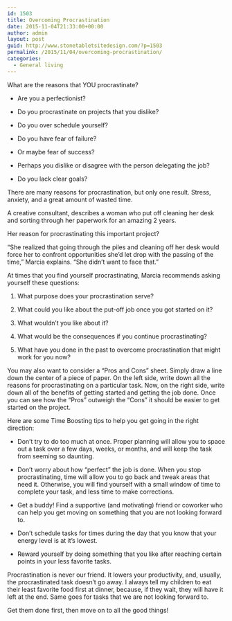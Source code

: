 ```yaml
---
id: 1503
title: Overcoming Procrastination
date: 2015-11-04T21:33:00+00:00
author: admin
layout: post
guid: http://www.stonetabletsitedesign.com/?p=1503
permalink: /2015/11/04/overcoming-procrastination/
categories:
  - General living
---
```

What are the reasons that YOU procrastinate?

* Are you a perfectionist?

* Do you procrastinate on projects that you dislike?

* Do you over schedule yourself?

* Do you have fear of failure?

* Or maybe fear of success?

* Perhaps you dislike or disagree with the person delegating the job?

* Do you lack clear goals? 

There are many reasons for procrastination, but only one result. Stress, anxiety, and a great amount of wasted time.

A creative consultant, describes a woman who put off cleaning her desk and sorting through her paperwork for an amazing 2 years.

Her reason for procrastinating this important project?

&#8220;She realized that going through the piles and cleaning off her desk would force her to confront opportunities she&#8217;d let drop with the passing of the time,&#8221; Marcia explains. &#8220;She didn&#8217;t want to face that.&#8221;

At times that you find yourself procrastinating, Marcia recommends asking yourself these questions:

1. What purpose does your procrastination serve?

2. What could you like about the put-off job once you got started on it?

3. What wouldn&#8217;t you like about it?

4. What would be the consequences if you continue procrastinating?

5. What have you done in the past to overcome procrastination that might work for you now? 

You may also want to consider a &#8220;Pros and Cons&#8221; sheet. Simply draw a line down the center of a piece of paper. On the left side, write down all the reasons for procrastinating on a particular task. Now, on the right side, write down all of the benefits of getting started and getting the job done. Once you can see how the &#8220;Pros&#8221; outweigh the &#8220;Cons&#8221; it should be easier to get started on the project.

Here are some Time Boosting tips to help you get going in the right direction:

* Don&#8217;t try to do too much at once. Proper planning will allow you to space out a task over a few days, weeks, or months, and will keep the task from seeming so daunting.

* Don&#8217;t worry about how &#8220;perfect&#8221; the job is done. When you stop procrastinating, time will allow you to go back and tweak areas that need it. Otherwise, you will find yourself with a small window of time to complete your task, and less time to make corrections.

* Get a buddy! Find a supportive (and motivating) friend or coworker who can help you get moving on something that you are not looking forward to.

* Don&#8217;t schedule tasks for times during the day that you know that your energy level is at it&#8217;s lowest.

* Reward yourself by doing something that you like after reaching certain points in your less favorite tasks. 

Procrastination is never our friend. It lowers your productivity, and, usually, the procrastinated task doesn&#8217;t go away. I always tell my children to eat their least favorite food first at dinner, because, if they wait, they will have it left at the end. Same goes for tasks that we are not looking forward to.

Get them done first, then move on to all the good things!
